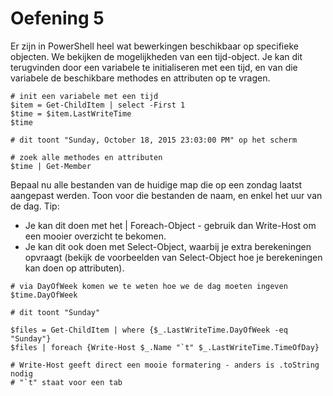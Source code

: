 # Oefening 5

Er zijn in PowerShell heel wat bewerkingen beschikbaar op specifieke objecten. We bekijken de mogelijkheden van een tijd-object. Je kan dit terugvinden door een variabele te initialiseren met een tijd, en van die variabele de beschikbare methodes en attributen op te vragen. 

```
# init een variabele met een tijd
$item = Get-ChildItem | select -First 1
$time = $item.LastWriteTime
$time

# dit toont "Sunday, October 18, 2015 23:03:00 PM" op het scherm

# zoek alle methodes en attributen
$time | Get-Member
```

Bepaal nu alle bestanden van de huidige map die op een zondag laatst aangepast werden. Toon voor die bestanden de naam, en enkel het uur van de dag.
Tip: 
* Je kan dit doen met het | Foreach-Object - gebruik dan Write-Host om een mooier overzicht te bekomen. 
* Je kan dit ook doen met Select-Object, waarbij je extra berekeningen opvraagt (bekijk de voorbeelden van Select-Object hoe je berekeningen kan doen op attributen).

```
# via DayOfWeek komen we te weten hoe we de dag moeten ingeven
$time.DayOfWeek

# dit toont "Sunday"

$files = Get-ChildItem | where {$_.LastWriteTime.DayOfWeek -eq "Sunday"}
$files | foreach {Write-Host $_.Name "`t" $_.LastWriteTime.TimeOfDay}

# Write-Host geeft direct een mooie formatering - anders is .toString nodig
# "`t" staat voor een tab
```